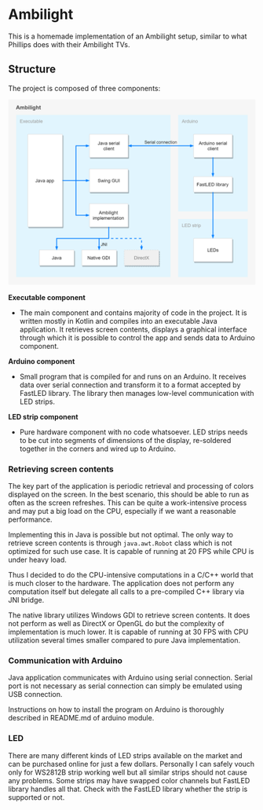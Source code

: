 # Ambilight

This is a homemade implementation of an Ambilight setup, similar to what Phillips does with their
Ambilight TVs.

## Structure
The project is composed of three components:

![Components](extra/components_200.png)

**Executable component**
* The main component and contains majority of code in the project. It is 
written mostly in Kotlin and compiles into an executable Java application.
It retrieves screen contents, displays a graphical interface through which it is possible to control
the app and sends data to Arduino component.

**Arduino component**
* Small program that is compiled for and runs on an Arduino. 
It receives data over serial connection and transform it to a format accepted by FastLED library. 
The library then manages low-level communication with LED strips.

**LED strip component**
* Pure hardware component with no code whatsoever. LED strips needs to be cut into segments of 
dimensions of the display, re-soldered together in the corners and wired up to Arduino.  

### Retrieving screen contents
The key part of the application is periodic retrieval and processing of colors displayed on the 
screen. In the best scenario, this should be able to run as often as the screen refreshes. This can
be quite a work-intensive process and may put a big load on the CPU, especially if we want 
a reasonable performance.

Implementing this in Java is possible but not optimal. The only way to retrieve screen contents is 
through `java.awt.Robot` class which is not optimized for such use case. It is capable of running 
at 20 FPS while CPU is under heavy load.

Thus I decided to do the CPU-intensive computations in a C/C++ world that is much closer to the
hardware. The application does not perform any computation itself but delegate all calls to a 
pre-compiled C++ library via JNI bridge.

The native library utilizes Windows GDI to retrieve screen contents. It does not perform as well 
as DirectX or OpenGL do but the complexity of implementation is much lower. It is capable of 
running at 30 FPS with CPU utilization several times smaller compared to pure Java implementation. 
 
### Communication with Arduino
Java application communicates with Arduino using serial connection. Serial port is not necessary as
serial connection can simply be emulated using USB connection.

Instructions on how to install the program on Arduino is thoroughly described in README.md of 
arduino module.

### LED 
There are many different kinds of LED strips available on the market and can be purchased online 
for just a few dollars. Personally I can safely vouch only for WS2812B strip working well but all similar strips should not 
cause any problems. Some strips may have swapped color channels but FastLED library handles all 
that. Check with the FastLED library whether the strip is supported or not. 
